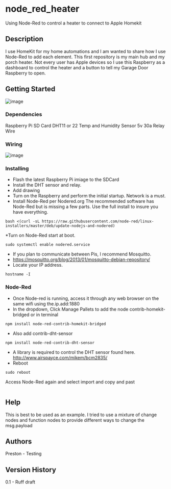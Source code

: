 # node_red_heater

Using Node-Red to control a heater to connect to Apple Homekit

## Description

I use HomeKit for my home automations and I am wanted to share how I use Node-Red to add each element. This first repository is my main hub and my porch heater. Not every user has Apple devices so I use this Raspberry as a dashboard to control the heater and a button to tell my Garage Door Raspberry to open.

## Getting Started


![image](https://user-images.githubusercontent.com/97216517/148344058-215eebcf-89ab-4d1f-bc3b-b1bbfe6c1695.jpeg)


### Dependencies

Raspberry Pi
SD Card
DHT11 or 22 Temp and Humidity Sensor
5v 30a Relay
Wire

### Wiring

![image](https://user-images.githubusercontent.com/97216517/148473859-1b3ecf92-2f21-41be-9374-aacceda0c65e.jpeg)

### Installing

* Flash the latest Raspberry Pi imiage to the SDCard
* Install the DHT sensor and relay.
* Add drawing
* Turn on the Raspberry and perform the initial startup. Network is a must.
* Install Node-Red per Nodered.org The recommended software has Node-Red but is missing a few parts. Use the full install to insure you have everything.
```
bash <(curl -sL https://raw.githubusercontent.com/node-red/linux-installers/master/deb/update-nodejs-and-nodered)
```
*Turn on Node-Red start at boot.
```
sudo systemctl enable nodered.service
```
* If you plan to communicate between Pis, I recommend Mosquitto.
* https://mosquitto.org/blog/2013/01/mosquitto-debian-repository/
* Locate your IP address.
```
hostname -I
```
### Node-Red
* Once Node-red is running, access it through any web browser on the same wifi using the.ip.add:1880
* In the dropdown, Click Manage Pallets to add the node contrib-homekit-bridged or in terminal
```
npm install node-red-contrib-homekit-bridged
```
* Also add contrib-dht-sensor
```
npm install node-red-contrib-dht-sensor
```
* A library is required to control the DHT sensor found here. http://www.airspayce.com/mikem/bcm2835/
* Reboot
```
sudo reboot
```
Access Node-Red again and select import and copy and past
```

```


## Help

This is best to be used as an example. I tried to use a mixture of change nodes and function nodes to provide different ways to change the msg.payload

## Authors

Preston - Testing


## Version History

0.1 - Ruff draft

